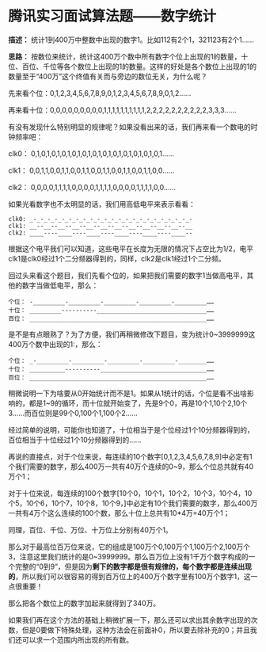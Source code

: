 # 腾讯实习面试算法题——数字统计

**描述：** 统计1到400万中整数中出现的数字1。比如112有2个1，321123有2个1……

**思路：** 按数位来统计，统计这400万个数中所有数字个位上出现的1的数量，十位、百位、千位等各个数位上出现的1的数量。这样的好处是各个数位上出现的1的数量至于“400万”这个终值有关而与旁边的数位无关，为什么呢？

先来看个位：0,1,2,3,4,5,6,7,8,9,0,1,2,3,4,5,6,7,8,9,0,1,2……

再来看十位：0,0,0,0,0,0,0,0,0,1,1,1,1,1,1,1,1,1,1,2,2,2,2,2,2,2,2,2,2,3,3,3……

有没有发现什么特别明显的规律呢？如果没看出来的话，我们再来看一个数电的时钟频率吧：

clk0： 0,1,0,1,0,1,0,1,0,1,0,1,0,1,0,1,0,1,0,1,0,1,0,1,0,1……

clk1： 0,0,1,1,0,0,1,1,0,0,1,1,0,0,1,1,0,0,1,1,0,0,1,1,0,0……

clk2： 0,0,0,0,1,1,1,1,0,0,0,0,1,1,1,1,0,0,0,0,1,1,1,1,0,0……

如果光看数字也不太明显的话，我们用高低电平来表示看看：

```
clk0: _-_-_-_-_-_-_-_-_-_-_-_-_-_-_-_-_-_-_-_-_-_-_-
clk1: __--__--__--__--__--__--__--__--__--__--__--__
clk2: ____----____----____----____----____----____--
```

根据这个电平我们可以知道，这些电平在长度为无限的情况下占空比为1/2，电平clk1是clk0经过1个二分频器得到的，同样，clk2是clk1经过1个二分频。

回过头来看这个题目，我们先看个位的，如果把我们需要的数字1当做高电平，其他的数字当做低电平，那么：

```
个位： -_________-_________-_________-_________-_________……
十位： _________----------_______________________________……
百位： __________________________________________________……
```

是不是有点眼熟了？为了方便，我们再稍微修改下题目，变为统计0~3999999这400万个数中出现的1:，那么：

```
个位： _-_________-_________-_________-_________-________……
十位： __________----------______________________________……
百位： __________________________________________________……
```

稍微说明一下为啥要从0开始统计而不是1。如果从1统计的话，个位是看不出啥影响的，都是1~9的循环，而十位就开始变了，先是9个0，再是10个1,10个2,10个3……而百位则是99个0,100个1,100个2……

经过简单的说明，可能你也知道了，十位相当于是个位经过1个10分频器得到的，百位相当于十位经过1个10分频器得到的……

再说的直接点，对于个位来说，每连续的10个数字[0,1,2,3,4,5,6,7,8,9]中必定有1个我们需要的数字，那么400万一共有40万个连续的0~9，那么个位总共就有40万个1；

对于十位来说，每连续的100个数字[10个0，10个1，10个2，10个3，10个4，10个5，10个6，10个7，10个8，10个9，]中必定有10个我们需要的数字，那么400万一共有4万个这么连续的100个数，那么十位上总共有10*4万=40万个1；

同理，百位、千位、万位、十万位上分别有40万个1。

那么对于最高位百万位来说，它的组成是100万个0,100万个1,100万个2,100万个3，注意这里我们统计的是0~3999999。那么百万位上没有1千万个数字构成的一个完整的“0到9”，但是因为**剩下的数字都是很有规律的，每个数字都是连续出现的**，所以我们可以很容易的得到百万位上的400万个数字里有100万个数字1，这一点很重要！

那么把各个数位上的数字加起来就得到了340万。

如果我们再在这个方法的基础上稍微扩展一下，那么还可以求出其余数字出现的次数，但是0要做下特殊处理，这种方法会在前面补0，所以要去除补充的0；并且我们还可以求一个范围内所出现的所有数。